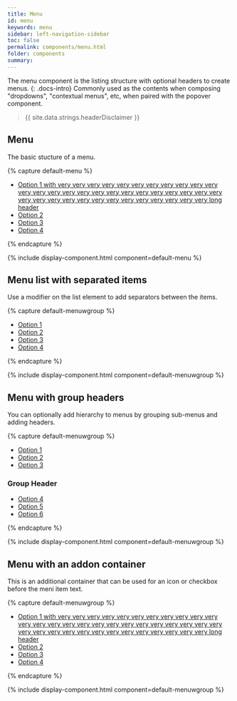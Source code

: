 ```yaml
---
title: Menu
id: menu
keywords: menu
sidebar: left-navigation-sidebar
toc: false
permalink: components/menu.html
folder: components
summary:
---
```


The menu component is the listing structure with optional headers to create menus.
{: .docs-intro}
Commonly used as the contents when composing "dropdowns", "contextual menus", etc, when paired with the popover component.

> {{ site.data.strings.headerDisclaimer }}

## Menu
The basic stucture of a menu.

{% capture default-menu %}

<nav class="fd-menu">
        <ul class="fd-menu__list">
            <li><a href="#" class="fd-menu__item">Option 1 with very very very very very very very very very very very very very very very very very very very very very very very very very very very very very very very very very very very very very very long header</a></li>
            <li><a href="#" class="fd-menu__item">Option 2</a></li>
            <li><a href="#" class="fd-menu__item">Option 3</a></li>
            <li><a href="#" class="fd-menu__item">Option 4</a></li>
        </ul>
</nav>
{% endcapture %}

{% include display-component.html component=default-menu %}

## Menu list with separated items
Use a modifier on the list element to add separators between the items.

{% capture default-menuwgroup %}
<nav class="fd-menu">
    <ul class="fd-menu__list fd-menu__list--separated">
      <li><a href="#" class="fd-menu__item">Option 1</a>
    </li>
      <li><a href="#" class="fd-menu__item">Option 2</a>
    </li>
      <li><a href="#" class="fd-menu__item">Option 3</a>
    </li>
      <li><a href="#" class="fd-menu__item">Option 4</a>
    </li>
    </ul>
</nav>
{% endcapture %}

{% include display-component.html component=default-menuwgroup %}



## Menu with group headers
You can optionally add hierarchy to menus by grouping sub-menus and adding headers.

{% capture default-menuwgroup %}
<nav class="fd-menu">
    <ul class="fd-menu__list">
        <li><a href="#" class="fd-menu__item">Option 1</a></li>
        <li><a href="#" class="fd-menu__item">Option 2</a></li>
        <li><a href="#" class="fd-menu__item">Option 3</a></li>
    </ul>
    <div class="fd-menu__group">
        <h3 class="fd-menu__title">Group Header</h3>
        <ul class="fd-menu__list">
            <li><a href="#" class="fd-menu__item">Option 4</a></li>
            <li><a href="#" class="fd-menu__item">Option 5</a></li>
            <li><a href="#" class="fd-menu__item">Option 6</a></li>
        </ul>
    </div>
</nav>
{% endcapture %}

{% include display-component.html component=default-menuwgroup %}


## Menu with an addon container
This is an additional container that can be used for an icon or checkbox before the meni item text.

{% capture default-menuwgroup %}
<nav class="fd-menu fd-menu--addon-before">
    <ul class="fd-menu__list">
        <li>
            <div class="fd-menu__addon-before"></div>
            <a href="#" class="fd-menu__item">Option 1 with very very very very very very very very very very very very very very very very very very very very very very very very very very very very very very very very very very very very very very long header</a>
        </li>
        <li>
            <div class="fd-menu__addon-before"><span class="sap-icon--accept"></span></div>
            <a href="#" class="fd-menu__item">Option 2</a>
        </li>
        <li>
            <div class="fd-menu__addon-before"></div>
            <a href="#" class="fd-menu__item">Option 3</a>
        </li>
        <li>
            <div class="fd-menu__addon-before"></div>
            <a href="#" class="fd-menu__item">Option 4</a>
        </li>
    </ul>
</nav>
{% endcapture %}

{% include display-component.html component=default-menuwgroup %}
